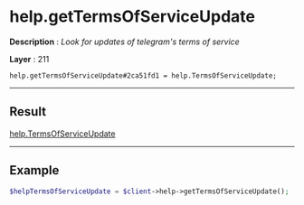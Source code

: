 # help.getTermsOfServiceUpdate

**Description** : *Look for updates of telegram&#039;s terms of service*

**Layer** : 211

```tl
help.getTermsOfServiceUpdate#2ca51fd1 = help.TermsOfServiceUpdate;
```

---

## Result

[help.TermsOfServiceUpdate](type/help.TermsOfServiceUpdate)

---

## Example

```php
$helpTermsOfServiceUpdate = $client->help->getTermsOfServiceUpdate();
```
